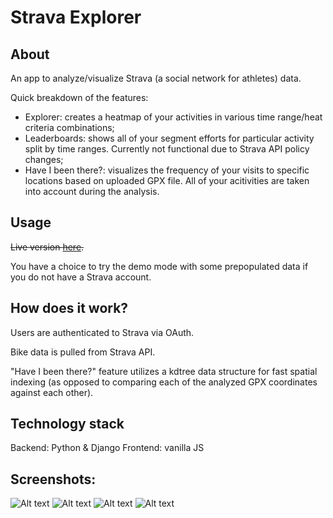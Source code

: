 # Strava Explorer

## About

An app to analyze/visualize Strava (a social network for athletes) data.

Quick breakdown of the features:
- Explorer: creates a heatmap of your activities in various time range/heat criteria combinations;
- Leaderboards: shows all of your segment efforts for particular activity split by time ranges. Currently not functional due to Strava API policy changes;
- Have I been there?: visualizes the frequency of your visits to specific locations based on uploaded GPX file. All of your acitivities are taken into account during the analysis. 

## Usage

~~Live version [here](http://139.59.157.188).~~

You have a choice to try the demo mode with some prepopulated data if you do not have a Strava account.

## How does it work?

Users are authenticated to Strava via OAuth. 

Bike data is pulled from Strava API.

"Have I been there?" feature utilizes a kdtree data structure for fast spatial indexing (as opposed to comparing each of the analyzed GPX coordinates against each other). 

## Technology stack

Backend: Python & Django
Frontend: vanilla JS

## Screenshots:
![Alt text](/screenshots/explorer2.png?raw=true)
![Alt text](/screenshots/explorer1.png?raw=true)
![Alt text](/screenshots/leaderboards.png?raw=true)
![Alt text](/screenshots/have_I_been_there.png?raw=true)

